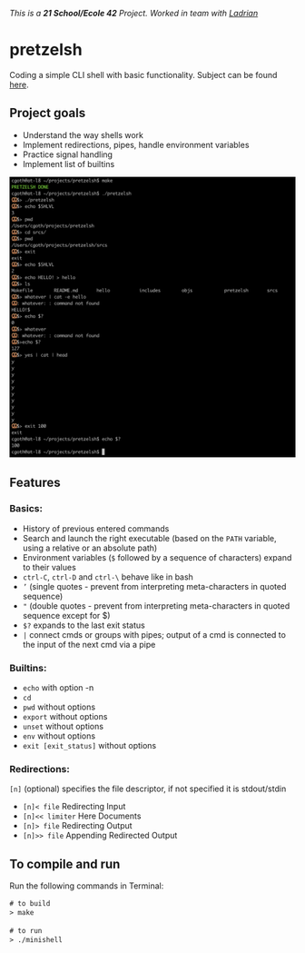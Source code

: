 _This is a **21 School/Ecole 42** Project. Worked in team with [Ladrian](https://github.com/kroharu)_

# pretzelsh

Coding a simple CLI shell with basic functionality. Subject can be found [here](https://cdn.intra.42.fr/pdf/pdf/43461/en.subject.pdf).

## Project goals

* Understand the way shells work
* Implement redirections, pipes, handle environment variables
* Practice signal handling
* Implement list of builtins

![Preview](pretzelsh.png)

## Features

### Basics:
- History of previous entered commands
- Search and launch the right executable (based on the `PATH` variable, using a relative or an absolute path)
- Environment variables (`$` followed by a sequence of characters) expand to their values
- `ctrl-C`, `ctrl-D` and `ctrl-\` behave like in bash
- `’` (single quotes - prevent from interpreting meta-characters in quoted sequence)
- `"` (double quotes - prevent from interpreting meta-characters in quoted sequence except for $)
- `$?` expands to the last exit status
- `|` connect cmds or groups with pipes; output of a cmd is connected to the input of the next cmd via a pipe

### Builtins:
- `echo` with option -n
- `cd`
- `pwd` without options
- `export` without options
- `unset` without options
- `env` without options
- `exit [exit_status]` without options

### Redirections:
`[n]` (optional) specifies the file descriptor, if not specified it is stdout/stdin
- `[n]< file` Redirecting Input
- `[n]<< limiter` Here Documents
- `[n]> file` Redirecting Output
- `[n]>> file` Appending Redirected Output

## To compile and run
Run the following commands in Terminal:
```shell
# to build
> make

# to run
> ./minishell 
```
